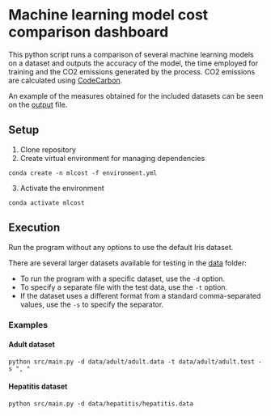 # Machine learning model cost comparison dashboard

This python script runs a comparison of several machine learning models on a dataset and outputs the accuracy of the model, the time employed for training and the CO2 emissions generated by the process. CO2 emissions are calculated using [CodeCarbon](https://github.com/mlco2/codecarbon).

An example of the measures obtained for the included datasets can be seen on the [output](output.txt) file.

## Setup
1. Clone repository
2. Create virtual environment for managing dependencies
```
conda create -n mlcost -f environment.yml
```
3. Activate the environment
```
conda activate mlcost
```

## Execution
Run the program without any options to use the default Iris dataset.

There are several larger datasets available for testing in the [data](data) folder:

- To run the program with a specific dataset, use the `-d` option.
- To specify a separate file with the test data, use the `-t` option.
- If the dataset uses a different format from a standard comma-separated values, use the `-s` to specify the separator.

### Examples
#### Adult dataset
```
python src/main.py -d data/adult/adult.data -t data/adult/adult.test -s ", "
```

#### Hepatitis dataset
```
python src/main.py -d data/hepatitis/hepatitis.data
```